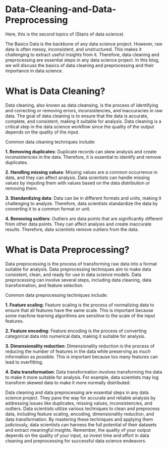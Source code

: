 # Data-Cleaning-and-Data-Preprocessing
Here, this is the second topics of (Stairs of data science)


The Basics Data is the backbone of any data science project. However, raw data is often messy, inconsistent, and unstructured. This makes it challenging to extract useful insights from it. Therefore, data cleaning and preprocessing are essential steps in any data science project. In this blog, we will discuss the basics of data cleaning and preprocessing and their importance in data science.

# What is Data Cleaning?

Data cleaning, also known as data cleansing, is the process of identifying and correcting or removing errors, inconsistencies, and inaccuracies in raw data. The goal of data cleaning is to ensure that the data is accurate, complete, and consistent, making it suitable for analysis. Data cleaning is a critical step in the data science workflow since the quality of the output depends on the quality of the input.

Common data cleaning techniques include:

**1. Removing duplicates**: Duplicate records can skew analysis and create inconsistencies in the data. Therefore, it is essential to identify and remove duplicates.

**2. Handling missing values**: Missing values are a common occurrence in data, and they can affect analysis. Data scientists can handle missing values by imputing them with values based on the data distribution or removing them.

**3. Standardizing data**: Data can be in different formats and units, making it challenging to analyze. Therefore, data scientists standardize the data by converting it to a common format or unit.

**4. Removing outliers**: Outliers are data points that are significantly different from other data points. They can affect analysis and create inaccurate results. Therefore, data scientists remove outliers from the data.

# What is Data Preprocessing?

Data preprocessing is the process of transforming raw data into a format suitable for analysis. Data preprocessing techniques aim to make data consistent, clean, and ready for use in data science models. Data preprocessing can involve several steps, including data cleaning, data transformation, and feature selection.

Common data preprocessing techniques include:

**1. Feature scaling**: Feature scaling is the process of normalizing data to ensure that all features have the same scale. This is important because some machine learning algorithms are sensitive to the scale of the input features.

**2. Feature encoding**: Feature encoding is the process of converting categorical data into numerical data, making it suitable for analysis.

**3. Dimensionality reduction**: Dimensionality reduction is the process of reducing the number of features in the data while preserving as much information as possible. This is important because too many features can lead to overfitting.

**4. Data transformation**: Data transformation involves transforming the data to make it more suitable for analysis. For example, data scientists may log transform skewed data to make it more normally distributed.


Data cleaning and data preprocessing are essential steps in any data science project. They pave the way for accurate and reliable analysis by addressing issues like duplicates, missing values, inconsistencies, and outliers. Data scientists utilize various techniques to clean and preprocess data, including feature scaling, encoding, dimensionality reduction, and data transformation. By mastering these techniques and applying them judiciously, data scientists can harness the full potential of their datasets and extract meaningful insights. Remember, the quality of your output depends on the quality of your input, so invest time and effort in data cleaning and preprocessing for successful data science endeavors.
